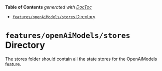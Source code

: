 <!-- START doctoc generated TOC please keep comment here to allow auto update -->
<!-- DON'T EDIT THIS SECTION, INSTEAD RE-RUN doctoc TO UPDATE -->

**Table of Contents** _generated with [DocToc](https://github.com/thlorenz/doctoc)_

- [`features/openAiModels/stores` Directory](#featuresopenaimodelsstores-directory)

<!-- END doctoc generated TOC please keep comment here to allow auto update -->

# `features/openAiModels/stores` Directory

The stores folder should contain all the state stores for the OpenAiModels feature.

